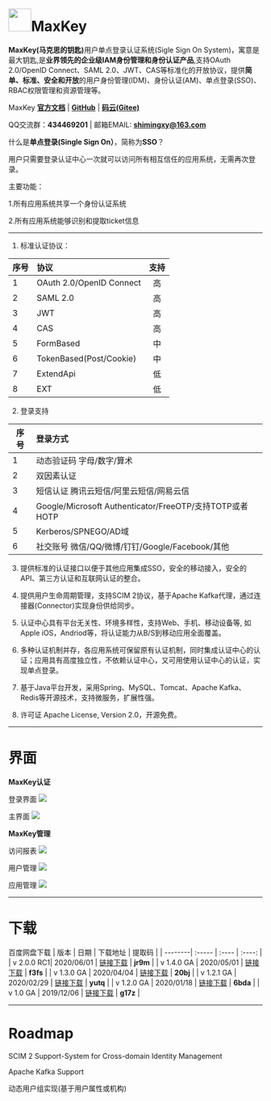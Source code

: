 # <img src="http://www.maxkey.top/images/logo.jpg" width="45px">MaxKey

<b>MaxKey(马克思的钥匙)</b>用户单点登录认证系统(Sigle Sign On System)，寓意是最大钥匙,是<b>业界领先的企业级IAM身份管理和身份认证产品</b>,支持OAuth 2.0/OpenID Connect、SAML 2.0、JWT、CAS等标准化的开放协议，提供<b>简单、标准、安全和开放</b>的用户身份管理(IDM)、身份认证(AM)、单点登录(SSO)、RBAC权限管理和资源管理等。

MaxKey  <a href="https://www.maxkey.top" target="_blank"><b>官方文档</b></a> | <a href="https://github.com/MaxKeyTop/MaxKey" target="_blank"><b>GitHub</b></a> | <a href="https://gitee.com/shimingxy/MaxKey" target="_blank"><b>码云(Gitee)</b></a>
  
QQ交流群：<b>434469201</b> | 邮箱EMAIL: <b>shimingxy@163.com</b>
 
什么是<b>单点登录(Single Sign On）</b>，简称为<b>SSO</b>？

用户只需要登录认证中心一次就可以访问所有相互信任的应用系统，无需再次登录。
  
主要功能： 

1.所有应用系统共享一个身份认证系统

2.所有应用系统能够识别和提取ticket信息
 
 
------------

1.  标准认证协议：

| 序号    | 协议   |  支持  |
| --------| :-----  | :----:  |
| 1       | OAuth 2.0/OpenID Connect   |  高  |
| 2       | SAML 2.0   				   |  高  |
| 3       | JWT  					   |  高  |
| 4       | CAS						   |  高  |
| 5       | FormBased				   |  中  |
| 6       | TokenBased(Post/Cookie)	   |  中  |
| 7       | ExtendApi				   |  低  |
| 8       | EXT						   |  低  |

2. 登录支持

| 序号    | 登录方式   | 
| --------| :-----  |
| 1       | 动态验证码  字母/数字/算术 	| 
| 2       | 双因素认证   	| 
| 3       | 短信认证  腾讯云短信/阿里云短信/网易云信 	|
| 4       | Google/Microsoft Authenticator/FreeOTP/支持TOTP或者HOTP |
| 5       | Kerberos/SPNEGO/AD域|
| 6       | 社交账号 微信/QQ/微博/钉钉/Google/Facebook/其他  | 


3. 提供标准的认证接口以便于其他应用集成SSO，安全的移动接入，安全的API、第三方认证和互联网认证的整合。

4. 提供用户生命周期管理，支持SCIM 2协议，基于Apache Kafka代理，通过连接器(Connector)实现身份供给同步。

5. 认证中心具有平台无关性、环境多样性，支持Web、手机、移动设备等, 如Apple iOS，Andriod等，将认证能力从B/S到移动应用全面覆盖。

6. 多种认证机制并存，各应用系统可保留原有认证机制，同时集成认证中心的认证；应用具有高度独立性，不依赖认证中心，又可用使用认证中心的认证，实现单点登录。

7. 基于Java平台开发，采用Spring、MySQL、Tomcat、Apache Kafka、Redis等开源技术，支持微服务，扩展性强。  

8. 许可证 Apache License, Version 2.0，开源免费。 

------------
# 界面
**MaxKey认证**

登录界面
<img src="http://www.maxkey.top/images/maxkey_login.png"/>

主界面
<img src="http://www.maxkey.top/images/maxkey_index.png"/>

**MaxKey管理**

访问报表
<img src="http://www.maxkey.top/images/maxkey_mgt_rpt.png"/>

用户管理
<img src="http://www.maxkey.top/images/maxkey_mgt_users.png"/>

应用管理
<img src="http://www.maxkey.top/images/maxkey_mgt_apps.png"/>

------------
# 下载

百度网盘下载
| 版本    | 日期   |  下载地址  |  提取码  |
| --------| :-----  | :----  | :----:  |
| v 2.0.0 RC1| 2020/06/01   |  <a href="https://pan.baidu.com/s/1iXdknvvBUvaqSF6Ro2RDiw" target="_blank">链接下载</a>  |  **jr9m**  |
| v 1.4.0 GA | 2020/05/01   |  <a href="https://pan.baidu.com/s/1i53-oR-xnwZddqEl9dP4ag" target="_blank">链接下载</a>  |  **f3fs**  |
| v 1.3.0 GA | 2020/04/04   |  <a href="https://pan.baidu.com/s/1o7vfBeq21Az_0s0tJvObOw" target="_blank">链接下载</a>  |  **20bj**  |
| v 1.2.1 GA | 2020/02/29   |  <a href="https://pan.baidu.com/s/1FDkJ4DOMQq8tPAXrIfDeKA" target="_blank">链接下载</a>  |  **yutq**  |
| v 1.2.0 GA | 2020/01/18   |  <a href="https://pan.baidu.com/s/1NDeB_g_-6Qbn_bHkTGnFGA" target="_blank">链接下载</a>  |  **6bda**  |
| v 1.0 GA   | 2019/12/06   |  <a href="https://pan.baidu.com/s/15j7RSUQybCVlHx8uyFk2rQ" target="_blank">链接下载</a>  |  **g17z**  |

------------
# Roadmap
SCIM 2 Support-System for Cross-domain Identity Management

Apache Kafka Support 

动态用户组实现(基于用户属性或机构)
